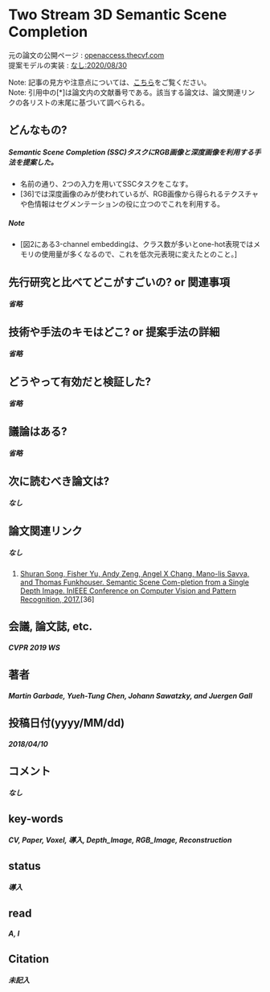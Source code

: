 # Two Stream 3D Semantic Scene Completion

元の論文の公開ページ : [openaccess.thecvf.com](https://openaccess.thecvf.com/content_CVPRW_2019/papers/MULA/Garbade_Two_Stream_3D_Semantic_Scene_Completion_CVPRW_2019_paper.pdf)  
提案モデルの実装 : [なし:2020/08/30]()  

Note: 記事の見方や注意点については、[こちら](/)をご覧ください。  
Note: 引用中の[*]は論文内の文献番号である。該当する論文は、論文関連リンクの各リストの末尾に基づいて調べられる。

## どんなもの?
##### Semantic Scene Completion (SSC)タスクにRGB画像と深度画像を利用する手法を提案した。
- 名前の通り、2つの入力を用いてSSCタスクをこなす。
- [36]では深度画像のみが使われているが、RGB画像から得られるテクスチャや色情報はセグメンテーションの役に立つのでこれを利用する。

##### Note
- [図2にある3-channel embeddingは、クラス数が多いとone-hot表現ではメモリの使用量が多くなるので、これを低次元表現に変えたとのこと。]

## 先行研究と比べてどこがすごいの? or 関連事項
##### 省略

## 技術や手法のキモはどこ? or 提案手法の詳細
##### 省略

## どうやって有効だと検証した?
##### 省略

## 議論はある?
##### 省略

## 次に読むべき論文は?
##### なし

## 論文関連リンク
##### なし
1. [Shuran Song, Fisher Yu, Andy Zeng, Angel X Chang, Mano-lis Savva, and Thomas Funkhouser. Semantic Scene Com-pletion from a Single Depth Image. InIEEE Conference on Computer Vision and Pattern Recognition, 2017.](https://arxiv.org/abs/1611.08974)[36]

## 会議, 論文誌, etc.
##### CVPR 2019 WS

## 著者
##### Martin Garbade, Yueh-Tung Chen, Johann Sawatzky, and Juergen Gall

## 投稿日付(yyyy/MM/dd)
##### 2018/04/10

## コメント
##### なし

## key-words
##### CV, Paper, Voxel, 導入, Depth_Image, RGB_Image, Reconstruction

## status
##### 導入

## read
##### A, I

## Citation
##### 未記入

